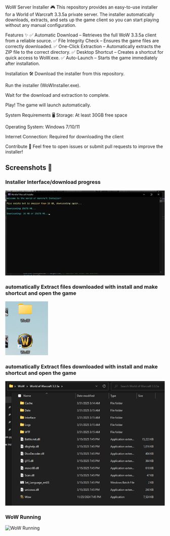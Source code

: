 WoW Server Installer 🎮
This repository provides an easy-to-use installer for a World of Warcraft 3.3.5a private server. The installer automatically downloads, extracts, and sets up the game client so you can start playing without any manual configuration.

Features ✨
✅ Automatic Download – Retrieves the full WoW 3.3.5a client from a reliable source.
✅ File Integrity Check – Ensures the game files are correctly downloaded.
✅ One-Click Extraction – Automatically extracts the ZIP file to the correct directory.
✅ Desktop Shortcut – Creates a shortcut for quick access to WoW.exe.
✅ Auto-Launch – Starts the game immediately after installation.

Installation 🛠️
Download the installer from this repository.

Run the installer (WoWInstaller.exe).

Wait for the download and extraction to complete.

Play! The game will launch automatically.

System Requirements 🖥️
Storage: At least 30GB free space

Operating System: Windows 7/10/11

Internet Connection: Required for downloading the client

Contribute 🤝
Feel free to open issues or submit pull requests to improve the installer!

## Screenshots 📸

### Installer Interface/download progress 
![WoW Installer](SCREENSHOT1.png)

### automatically Extract files downloaded with install and make shortcut and open the game  
![Download Progress](SCREENSHOT2.png)

### automatically Extract files downloaded with install and make shortcut and open the game
![Extracting Files](SCREENSHOT3.png)

### WoW Running  
![WoW Running](screenshots/wow_running.png)
